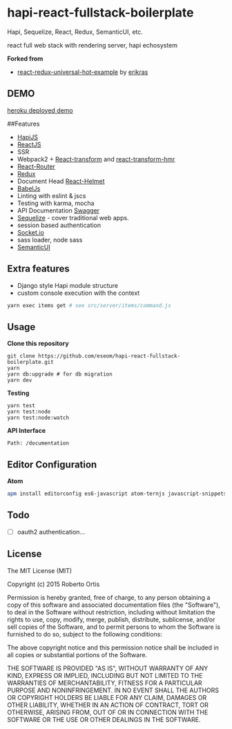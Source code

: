 # hapi-react-fullstack-boilerplate
Hapi, Sequelize, React, Redux, SemanticUI, etc.

react full web stack with rendering server, hapi echosystem

**Forked from**

* [react-redux-universal-hot-example](https://github.com/erikras/react-redux-universal-hot-example) by [erikras](https://github.com/erikras)

## DEMO

[heroku deployed demo](https://hapi-react-fullstack-bp.herokuapp.com/)

##Features
* [HapiJS](https://github.com/hapijs/hapi)
* [ReactJS](https://github.com/reactjs)
* SSR
* Webpack2 + [React-transform](https://github.com/gaearon/babel-plugin-react-transform) and [react-transform-hmr](https://github.com/gaearon/react-transform-hmr)
* [React-Router](https://github.com/rackt/react-router)
* [Redux](https://github.com/rackt/redux)
* Document Head [React-Helmet](https://github.com/nfl/react-helmet)
* [BabelJs](https://babeljs.io/)
* Linting with eslint & jscs
* Testing with karma, mocha
* API Documentation [Swagger](https://github.com/glennjones/hapi-swagger)
* [Sequelize](https://github.com/sequelize/sequelize) - cover traditional web apps.
* session based authentication
* [Socket.io](https://github.com/socketio/socket.io)
* sass loader, node sass
* [SemanticUI](https://github.com/Semantic-Org/Semantic-UI)

## Extra features
* Django style Hapi module structure
* custom console execution with the context
```bash
yarn exec items get # see src/server/items/command.js
```

## Usage
**Clone this repository**

    git clone https://github.com/eseom/hapi-react-fullstack-boilerplate.git
    yarn
    yarn db:upgrade # for db migration
    yarn dev

**Testing**

    yarn test
    yarn test:node
    yarn test:node:watch

**API Interface**

    Path: /documentation

## Editor Configuration
**Atom**
```bash
apm install editorconfig es6-javascript atom-ternjs javascript-snippets linter linter-eslint language-babel autocomplete-modules file-icons
```

## Todo
* [ ] oauth2 authentication...

## License
The MIT License (MIT)

Copyright (c) 2015 Roberto Ortis

Permission is hereby granted, free of charge, to any person obtaining a copy
of this software and associated documentation files (the "Software"), to deal
in the Software without restriction, including without limitation the rights
to use, copy, modify, merge, publish, distribute, sublicense, and/or sell
copies of the Software, and to permit persons to whom the Software is
furnished to do so, subject to the following conditions:

The above copyright notice and this permission notice shall be included in all
copies or substantial portions of the Software.

THE SOFTWARE IS PROVIDED "AS IS", WITHOUT WARRANTY OF ANY KIND, EXPRESS OR
IMPLIED, INCLUDING BUT NOT LIMITED TO THE WARRANTIES OF MERCHANTABILITY,
FITNESS FOR A PARTICULAR PURPOSE AND NONINFRINGEMENT. IN NO EVENT SHALL THE
AUTHORS OR COPYRIGHT HOLDERS BE LIABLE FOR ANY CLAIM, DAMAGES OR OTHER
LIABILITY, WHETHER IN AN ACTION OF CONTRACT, TORT OR OTHERWISE, ARISING FROM,
OUT OF OR IN CONNECTION WITH THE SOFTWARE OR THE USE OR OTHER DEALINGS IN THE
SOFTWARE.
